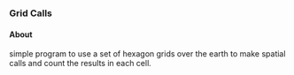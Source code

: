 ### Grid Calls

#### About
simple program to use a set of hexagon grids over the earth to make spatial calls and count the results in each cell.

